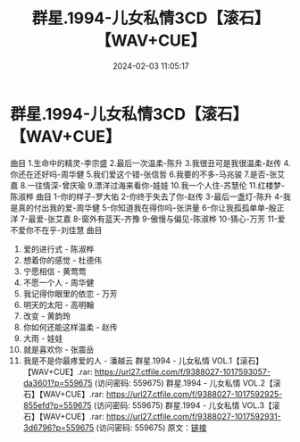 ﻿---
title: 群星.1994-儿女私情3CD【滚石】【WAV+CUE】
date: 2024-02-03 11:05:17
categories: WAV车载音乐、镜像
tags: 华语中文
---
# 群星.1994-儿女私情3CD【滚石】【WAV+CUE】

曲目
1.生命中的精灵-李宗盛
2.最后一次温柔-陈升
3.我很丑可是我很温柔-赵传
4.你还在还好吗-周华健
5.我们爱这个错-张信哲
6.我要的不多-马兆骏
7.是否-张艾嘉
8.一往情深-曾庆瑜
9.漂洋过海来看你-娃娃
10.我一个人住-苏慧伦
11.红楼梦-陈淑桦
曲目
1-你的样子-罗大佑
2-你终于失去了你-赵传
3-最后一盏灯-陈升
4-我是真的付出我的爱-周华健
5-你知道我在得你吗-张洪量
6-你让我孤孤单单-殷正洋
7-最爱-张艾嘉
8-窗外有蓝天-齐豫
9-傲慢与偏见-陈淑桦
10-猜心-万芳
11-爱不爱你不在乎-刘佳慧
曲目
1. 爱的进行式 - 陈淑桦
2. 想着你的感觉 - 杜德伟
3. 宁愿相信 - 黄莺莺
4. 不愿一个人 - 周华健
5. 我记得你眼里的依恋 - 万芳
6. 明天的太阳 - 高明翰
7. 改变 - 黄韵玲
8. 你如何还能这样温柔 - 赵传
9. 大雨 - 娃娃
10. 就是喜欢你 - 张震岳
11. 我是不是你最疼爱的人 - 潘越云
群星.1994 - 儿女私情 VOL.1【滚石】【WAV+CUE】.rar: https://url27.ctfile.com/f/9388027-1017593057-da3601?p=559675
(访问密码: 559675)
群星.1994 - 儿女私情 VOL.2【滚石】【WAV+CUE】.rar: https://url27.ctfile.com/f/9388027-1017592925-855efd?p=559675
(访问密码: 559675)
群星.1994 - 儿女私情 VOL.3【滚石】【WAV+CUE】.rar: https://url27.ctfile.com/f/9388027-1017592931-3d6796?p=559675
(访问密码: 559675)
原文：[链接](https://blog.sina.com.cn/s/blog_1647c7e76010314cl.html)